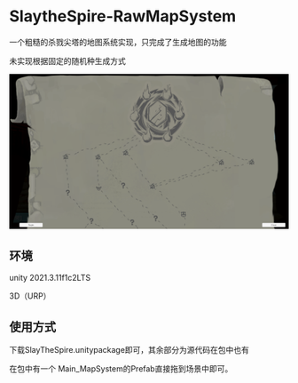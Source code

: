 # SlaytheSpire-RawMapSystem
一个粗糙的杀戮尖塔的地图系统实现，只完成了生成地图的功能

未实现根据固定的随机种生成方式

![image](https://github.com/LtGrey/SlaytheSpire-RawMapSystem/blob/main/Sample.png)
## 环境
unity 2021.3.11f1c2LTS

3D（URP）

## 使用方式
下载SlayTheSpire.unitypackage即可，其余部分为源代码在包中也有

在包中有一个 Main_MapSystem的Prefab直接拖到场景中即可。

